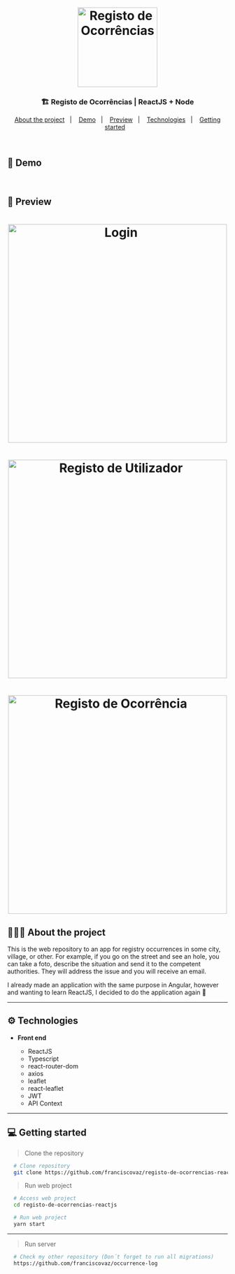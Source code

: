 <h1 align="center">
  <img width="182" alt="Registo de Ocorrências" src="https://user-images.githubusercontent.com/27808014/84531787-029fd300-acdd-11ea-9eef-9fc1c1dbf7b9.png">
</h1>

<h3 align="center">
   🏗 Registo de Ocorrências | ReactJS + Node
</h3>

<p align="center">
  <a href="#%EF%B8%8F-about-the-project">About the project</a>&nbsp;&nbsp;&nbsp;|&nbsp;&nbsp;&nbsp;
  <a href="#-demo">Demo</a>&nbsp;&nbsp;&nbsp;|&nbsp;&nbsp;&nbsp;
  <a href="#-preview">Preview</a>&nbsp;&nbsp;&nbsp;|&nbsp;&nbsp;&nbsp;
  <a href="#-technologies">Technologies</a>&nbsp;&nbsp;&nbsp;|&nbsp;&nbsp;&nbsp;
  <a href="#-getting-started">Getting started</a>&nbsp;&nbsp;&nbsp;
</p>

</br>

## 📸 Demo

<!-- ![GoBarber GIF](imgs/gobarber.gif) -->

<br />

## 📸 Preview

<h1 align="center">
  <img height="500" alt="Login" src="https://user-images.githubusercontent.com/27808014/84532302-e9e3ed00-acdd-11ea-9012-7be40357f813.png">
</h1>
<h1 align="center">
  <img height="500" alt="Registo de Utilizador" src="https://user-images.githubusercontent.com/27808014/84532357-0718bb80-acde-11ea-8423-fb634567ce41.png">
</h1>
<h1 align="center">
  <img height="500" alt="Registo de Ocorrência" src="https://user-images.githubusercontent.com/27808014/84532433-231c5d00-acde-11ea-8d24-ce2fb055882e.png">
</h1>

## 💇🏻‍♂️ About the project

This is the web repository to an app for registry occurrences in some city, village, or other.
For example, if you go on the street and see an hole, you can take a foto, describe the situation and send it to the competent authorities. They will address the issue and you will receive an email.

I already made an application with the same purpose in Angular, however and wanting to learn ReactJS, I decided to do the application again 🚀

---

## ⚙ Technologies

- **Front end**

  - ReactJS
  - Typescript
  - react-router-dom
  - axios
  - leaflet
  - react-leaflet
  - JWT
  - API Context

---

## 💻 Getting started

> Clone the repository

```bash
  # Clone repository
  git clone https://github.com/franciscovaz/registo-de-ocorrencias-reactjs.git
```

> Run web project

```bash
  # Access web project
  cd registo-de-ocorrencias-reactjs

  # Run web project
  yarn start
```

---

> Run server

```bash
  # Check my other repository (Don´t forget to run all migrations)
  https://github.com/franciscovaz/occurrence-log

```

